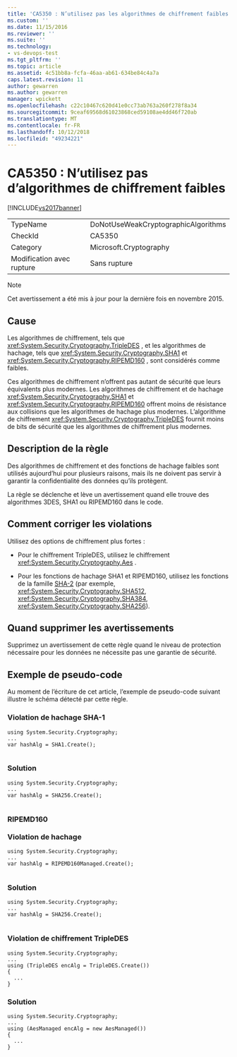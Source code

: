 ```yaml
---
title: 'CA5350 : N’utilisez pas les algorithmes de chiffrement faibles | Microsoft Docs'
ms.custom: ''
ms.date: 11/15/2016
ms.reviewer: ''
ms.suite: ''
ms.technology:
- vs-devops-test
ms.tgt_pltfrm: ''
ms.topic: article
ms.assetid: 4c51bb8a-fcfa-46aa-ab61-634be84c4a7a
caps.latest.revision: 11
author: gewarren
ms.author: gewarren
manager: wpickett
ms.openlocfilehash: c22c10467c620d41e0cc73ab763a260f278f8a34
ms.sourcegitcommit: 9ceaf69568d61023868ced59108ae4dd46f720ab
ms.translationtype: MT
ms.contentlocale: fr-FR
ms.lasthandoff: 10/12/2018
ms.locfileid: "49234221"
---
```

# <a name="ca5350-do-not-use-weak-cryptographic-algorithms"></a>CA5350 : N’utilisez pas d’algorithmes de chiffrement faibles
[!INCLUDE[vs2017banner](../includes/vs2017banner.md)]

|||  
|-|-|  
|TypeName|DoNotUseWeakCryptographicAlgorithms|  
|CheckId|CA5350|  
|Category|Microsoft.Cryptography|  
|Modification avec rupture|Sans rupture|  
  
> [!NOTE]
>  Cet avertissement a été mis à jour pour la dernière fois en novembre 2015.  
  
## <a name="cause"></a>Cause  
 Les algorithmes de chiffrement, tels que <xref:System.Security.Cryptography.TripleDES> , et les algorithmes de hachage, tels que <xref:System.Security.Cryptography.SHA1> et <xref:System.Security.Cryptography.RIPEMD160> , sont considérés comme faibles.  
  
 Ces algorithmes de chiffrement n’offrent pas autant de sécurité que leurs équivalents plus modernes. Les algorithmes de chiffrement et de hachage <xref:System.Security.Cryptography.SHA1> et <xref:System.Security.Cryptography.RIPEMD160> offrent moins de résistance aux collisions que les algorithmes de hachage plus modernes. L’algorithme de chiffrement <xref:System.Security.Cryptography.TripleDES> fournit moins de bits de sécurité que les algorithmes de chiffrement plus modernes.  
  
## <a name="rule-description"></a>Description de la règle  
 Des algorithmes de chiffrement et des fonctions de hachage faibles sont utilisés aujourd’hui pour plusieurs raisons, mais ils ne doivent pas servir à garantir la confidentialité des données qu’ils protègent.  
  
 La règle se déclenche et lève un avertissement quand elle trouve des algorithmes 3DES, SHA1 ou RIPEMD160 dans le code.  
  
## <a name="how-to-fix-violations"></a>Comment corriger les violations  
 Utilisez des options de chiffrement plus fortes :  
  
-   Pour le chiffrement TripleDES, utilisez le chiffrement <xref:System.Security.Cryptography.Aes> .  
  
-   Pour les fonctions de hachage SHA1 et RIPEMD160, utilisez les fonctions de la famille [SHA-2](https://msdn.microsoft.com/en-us/library/windows/desktop/aa382459.aspx) (par exemple, <xref:System.Security.Cryptography.SHA512>, <xref:System.Security.Cryptography.SHA384>, <xref:System.Security.Cryptography.SHA256>).  
  
## <a name="when-to-suppress-warnings"></a>Quand supprimer les avertissements  
 Supprimez un avertissement de cette règle quand le niveau de protection nécessaire pour les données ne nécessite pas une garantie de sécurité.  
  
## <a name="pseudo-code-example"></a>Exemple de pseudo-code  
 Au moment de l’écriture de cet article, l’exemple de pseudo-code suivant illustre le schéma détecté par cette règle.  
  
### <a name="sha-1-hashing-violation"></a>Violation de hachage SHA-1  
  
```  
using System.Security.Cryptography;   
...   
var hashAlg = SHA1.Create();  
  
```  
  
### <a name="solution"></a>Solution  
  
```  
using System.Security.Cryptography;   
...   
var hashAlg = SHA256.Create();  
  
```  
  
### <a name="ripemd160-br-br-hashing-violation"></a>RIPEMD160 <br /><br />Violation de hachage  
  
```  
using System.Security.Cryptography;   
...   
var hashAlg = RIPEMD160Managed.Create();  
  
```  
  
### <a name="solution"></a>Solution  
  
```  
using System.Security.Cryptography;   
...   
var hashAlg = SHA256.Create();  
  
```  
  
### <a name="tripledes-encryption-violation"></a>Violation de chiffrement TripleDES  
  
```  
using System.Security.Cryptography;   
...    
using (TripleDES encAlg = TripleDES.Create())   
{   
  ...   
}  
```  
  
### <a name="solution"></a>Solution  
  
```  
using System.Security.Cryptography;   
...   
using (AesManaged encAlg = new AesManaged())   
{   
  ...   
}  
```